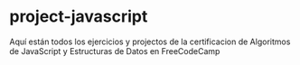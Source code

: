 # project-javascript
Aquí están todos los ejercicios y projectos de la certificacion de Algoritmos de JavaScript y Estructuras de Datos en FreeCodeCamp
